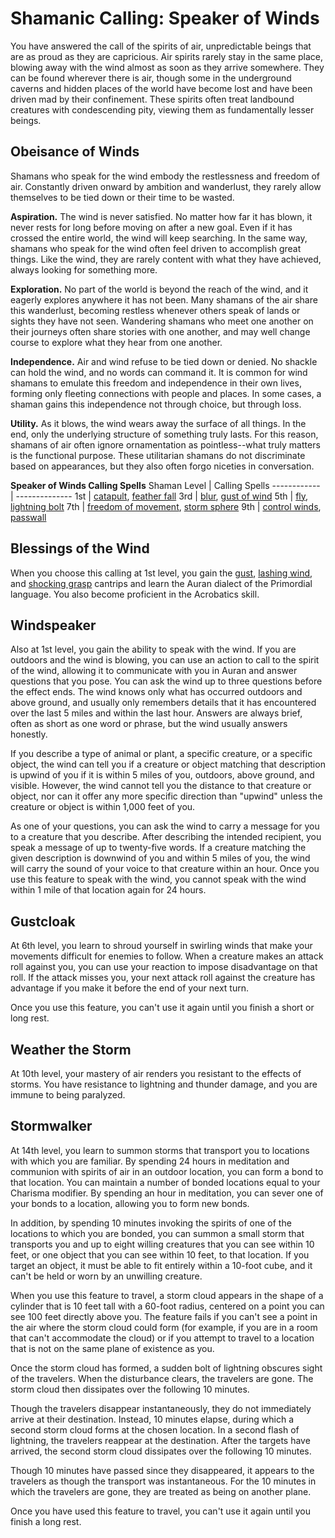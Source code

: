 # Shamanic Calling: Speaker of Winds
You have answered the call of the spirits of air, unpredictable beings that are as proud as they are capricious. Air spirits rarely stay in the same place, blowing away with the wind almost as soon as they arrive somewhere. They can be found wherever there is air, though some in the underground caverns and hidden places of the world have become lost and have been driven mad by their confinement. These spirits often treat landbound creatures with condescending pity, viewing them as fundamentally lesser beings.

## Obeisance of Winds
Shamans who speak for the wind embody the restlessness and freedom of air. Constantly driven onward by ambition and wanderlust, they rarely allow themselves to be tied down or their time to be wasted.

**Aspiration.** The wind is never satisfied. No matter how far it has blown, it never rests for long before moving on after a new goal. Even if it has crossed the entire world, the wind will keep searching. In the same way, shamans who speak for the wind often feel driven to accomplish great things. Like the wind, they are rarely content with what they have achieved, always looking for something more.

**Exploration.** No part of the world is beyond the reach of the wind, and it eagerly explores anywhere it has not been. Many shamans of the air share this wanderlust, becoming restless whenever others speak of lands or sights they have not seen. Wandering shamans who meet one another on their journeys often share stories with one another, and may well change course to explore what they hear from one another.

**Independence.** Air and wind refuse to be tied down or denied. No shackle can hold the wind, and no words can command it. It is common for wind shamans to emulate this freedom and independence in their own lives, forming only fleeting connections with people and places. In some cases, a shaman gains this independence not through choice, but through loss.

**Utility.** As it blows, the wind wears away the surface of all things. In the end, only the underlying structure of something truly lasts. For this reason, shamans of air often ignore ornamentation as pointless--what truly matters is the functional purpose. These utilitarian shamans do not discriminate based on appearances, but they also often forgo niceties in conversation.

**Speaker of Winds Calling Spells**
Shaman Level | Calling Spells
------------ | --------------
1st | [catapult](../../Magic/Spells/catapult.md), [feather fall](../../Magic/Spells/feather-fall.md)
3rd | [blur](../../Magic/Spells/blur.md), [gust of wind](../../Magic/Spells/gust-of-wind.md)
5th | [fly](../../Magic/Spells/fly.md), [lightning bolt](../../Magic/Spells/lightning-bolt.md)
7th | [freedom of movement](../../Magic/Spells/freedom-of-movement.md), [storm sphere](../../Magic/Spells/storm-sphere.md)
9th | [control winds](../../Magic/Spells/control-winds.md), [passwall](../../Magic/Spells/passwall.md)

## Blessings of the Wind
When you choose this calling at 1st level, you gain the [gust](../../Magic/Spells/gust.md), [lashing wind](../../Magic/Spells/lashing-wind.md), and [shocking grasp](../../Magic/Spells/shocking-grasp.md) cantrips and learn the Auran dialect of the Primordial language. You also become proficient in the Acrobatics skill.

## Windspeaker
Also at 1st level, you gain the ability to speak with the wind. If you are outdoors and the wind is blowing, you can use an action to call to the spirit of the wind, allowing it to communicate with you in Auran and answer questions that you pose. You can ask the wind up to three questions before the effect ends. The wind knows only what has occurred outdoors and above ground, and usually only remembers details that it has encountered over the last 5 miles and within the last hour. Answers are always brief, often as short as one word or phrase, but the wind usually answers honestly.

If you describe a type of animal or plant, a specific creature, or a specific object, the wind can tell you if a creature or object matching that description is upwind of you if it is within 5 miles of you, outdoors, above ground, and visible. However, the wind cannot tell you the distance to that creature or object, nor can it offer any more specific direction than "upwind" unless the creature or object is within 1,000 feet of you.

As one of your questions, you can ask the wind to carry a message for you to a creature that you describe. After describing the intended recipient, you speak a message of up to twenty-five words. If a creature matching the given description is downwind of you and within 5 miles of you, the wind will carry the sound of your voice to that creature within an hour.
Once you use this feature to speak with the wind, you cannot speak with the wind within 1 mile of that location again for 24 hours.

## Gustcloak
At 6th level, you learn to shroud yourself in swirling winds that make your movements difficult for enemies to follow. When a creature makes an attack roll against you, you can use your reaction to impose disadvantage on that roll. If the attack misses you, your next attack roll against the creature has advantage if you make it before the end of your next turn.

Once you use this feature, you can't use it again until you finish a short or long rest.

## Weather the Storm
At 10th level, your mastery of air renders you resistant to the effects of storms. You have resistance to lightning and thunder damage, and you are immune to being paralyzed.

## Stormwalker
At 14th level, you learn to summon storms that transport you to locations with which you are familiar. By spending 24 hours in meditation and communion with spirits of air in an outdoor location, you can form a bond to that location. You can maintain a number of bonded locations equal to your Charisma modifier. By spending an hour in meditation, you can sever one of your bonds to a location, allowing you to form new bonds.

In addition, by spending 10 minutes invoking the spirits of one of the locations to which you are bonded, you can summon a small storm that transports you and up to eight willing creatures that you can see within 10 feet, or one object that you can see within 10 feet, to that location. If you target an object, it must be able to fit entirely within a 10-foot cube, and it can't be held or worn by an unwilling creature.

When you use this feature to travel, a storm cloud appears in the shape of a cylinder that is 10 feet tall with a 60-foot radius, centered on a point you can see 100 feet directly above you. The feature fails if you can't see a point in the air where the storm cloud could form (for example, if you are in a room that can't accommodate the cloud) or if you attempt to travel to a location that is not on the same plane of existence as you.

Once the storm cloud has formed, a sudden bolt of lightning obscures sight of the travelers. When the disturbance clears, the travelers are gone. The storm cloud then dissipates over the following 10 minutes.

Though the travelers disappear instantaneously, they do not immediately arrive at their destination. Instead, 10 minutes elapse, during which a second storm cloud forms at the chosen location. In a second flash of lightning, the travelers reappear at the destination. After the targets have arrived, the second storm cloud dissipates over the following 10 minutes.

Though 10 minutes have passed since they disappeared, it appears to the travelers as though the transport was instantaneous. For the 10 minutes in which the travelers are gone, they are treated as being on another plane.

Once you have used this feature to travel, you can't use it again until you finish a long rest.
